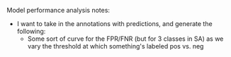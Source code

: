Model performance analysis notes:

- I want to take in the annotations with predictions, and generate the following:
    - Some sort of curve for the FPR/FNR (but for 3 classes in SA) as we vary the threshold at which something's labeled pos vs. neg
    